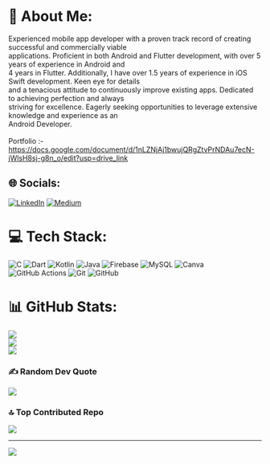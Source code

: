 # 💫 About Me:
Experienced mobile app developer with a proven track record of creating successful and commercially viable<br>applications. Proficient in both Android and Flutter development, with over 5 years of experience in Android and<br>4 years in Flutter. Additionally, I have over 1.5 years of experience in iOS Swift development. Keen eye for details<br>and a tenacious attitude to continuously improve existing apps. Dedicated to achieving perfection and always<br>striving for excellence. Eagerly seeking opportunities to leverage extensive knowledge and experience as an<br>Android Developer.<br><br>Portfolio :- https://docs.google.com/document/d/1nLZNjAj1bwujQRgZtvPrNDAu7ecN-jWlsH8sj-g8n_o/edit?usp=drive_link


## 🌐 Socials:
[![LinkedIn](https://img.shields.io/badge/LinkedIn-%230077B5.svg?logo=linkedin&logoColor=white)](https://linkedin.com/in/https://www.linkedin.com/in/alam-afroz/) [![Medium](https://img.shields.io/badge/Medium-12100E?logo=medium&logoColor=white)](https://medium.com/@https://medium.com/@afroz4021) 

# 💻 Tech Stack:
![C](https://img.shields.io/badge/c-%2300599C.svg?style=flat-square&logo=c&logoColor=white) ![Dart](https://img.shields.io/badge/dart-%230175C2.svg?style=flat-square&logo=dart&logoColor=white) ![Kotlin](https://img.shields.io/badge/kotlin-%237F52FF.svg?style=flat-square&logo=kotlin&logoColor=white) ![Java](https://img.shields.io/badge/java-%23ED8B00.svg?style=flat-square&logo=openjdk&logoColor=white) ![Firebase](https://img.shields.io/badge/firebase-a08021?style=flat-square&logo=firebase&logoColor=ffcd34) ![MySQL](https://img.shields.io/badge/mysql-4479A1.svg?style=flat-square&logo=mysql&logoColor=white) ![Canva](https://img.shields.io/badge/Canva-%2300C4CC.svg?style=flat-square&logo=Canva&logoColor=white) ![GitHub Actions](https://img.shields.io/badge/github%20actions-%232671E5.svg?style=flat-square&logo=githubactions&logoColor=white) ![Git](https://img.shields.io/badge/git-%23F05033.svg?style=flat-square&logo=git&logoColor=white) ![GitHub](https://img.shields.io/badge/github-%23121011.svg?style=flat-square&logo=github&logoColor=white)
# 📊 GitHub Stats:
![](https://github-readme-stats.vercel.app/api?username=Afroz101&theme=dark&hide_border=true&include_all_commits=true&count_private=true)<br/>
![](https://github-readme-streak-stats.herokuapp.com/?user=Afroz101&theme=dark&hide_border=true)<br/>
![](https://github-readme-stats.vercel.app/api/top-langs/?username=Afroz101&theme=dark&hide_border=true&include_all_commits=true&count_private=true&layout=compact)

### ✍️ Random Dev Quote
![](https://quotes-github-readme.vercel.app/api?type=vetical&theme=radical)

### 🔝 Top Contributed Repo
![](https://github-contributor-stats.vercel.app/api?username=Afroz101&limit=5&theme=dark&combine_all_yearly_contributions=true)

---
[![](https://visitcount.itsvg.in/api?id=Afroz101&icon=0&color=0)](https://visitcount.itsvg.in)

<!-- Proudly created with GPRM ( https://gprm.itsvg.in ) -->
